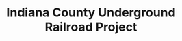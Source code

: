 ---
layout: repo
title: "Indiana County Underground Railroad Project"
id: 13853
permalink: repos/13853/
---